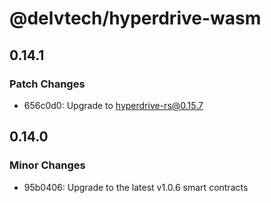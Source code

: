 # @delvtech/hyperdrive-wasm

## 0.14.1

### Patch Changes

- 656c0d0: Upgrade to hyperdrive-rs@0.15.7

## 0.14.0

### Minor Changes

- 95b0406: Upgrade to the latest v1.0.6 smart contracts
